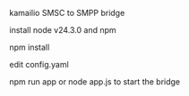 kamailio SMSC to SMPP bridge 

install node v24.3.0  and npm

npm install

edit config.yaml

npm run app   or node app.js to start the bridge
